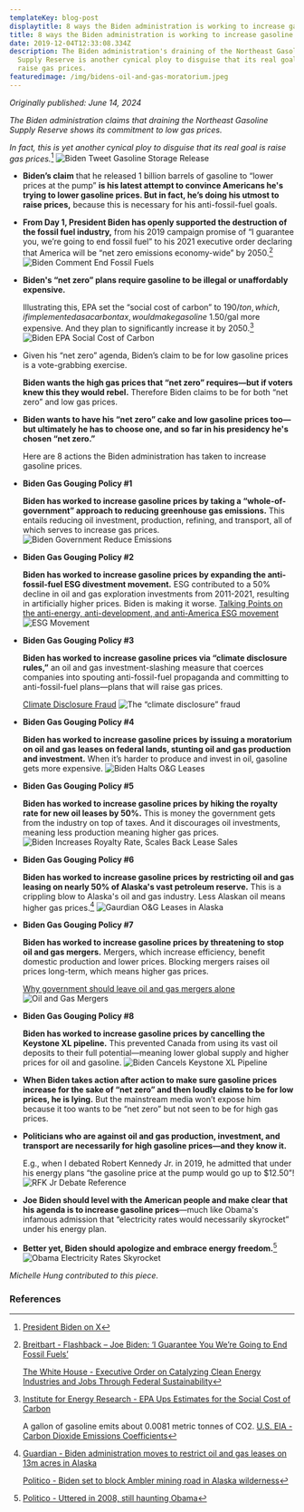 ```yaml
---
templateKey: blog-post
displaytitle: 8 ways the Biden administration is working to increase gasoline prices
title: 8 ways the Biden administration is working to increase gasoline prices
date: 2019-12-04T12:33:08.334Z
description: The Biden administration's draining of the Northeast Gasoline
  Supply Reserve is another cynical ploy to disguise that its real goal is to
  raise gas prices.
featuredimage: /img/bidens-oil-and-gas-moratorium.jpeg
---
```

_Originally published: June 14, 2024_

_The Biden administration claims that draining the Northeast Gasoline Supply Reserve shows its commitment to low gas prices._

_In fact, this is yet another cynical ploy to disguise that its real goal is raise gas prices._[^1]
    ![Biden Tweet Gasoline Storage Release](/img/biden-gasoline-storage-release.jpg)

- **Biden’s claim** that he released 1 billion barrels of gasoline to “lower prices at the pump” **is his latest attempt to convince Americans he's trying to lower gasoline prices. But in fact, he’s doing his utmost to raise prices,** because this is necessary for his anti-fossil-fuel goals.

- **From Day 1, President Biden has openly supported the destruction of the fossil fuel industry,** from his 2019 campaign promise of “I guarantee you, we’re going to end fossil fuel” to his 2021 executive order declaring that America will be “net zero emissions economy-wide” by 2050.[^2]
    ![Biden Comment End Fossil Fuels](/img/biden-end-fossil-fuel.jpg)

- **Biden's “net zero” plans require gasoline to be illegal or unaffordably expensive.**

    Illustrating this, EPA set the “social cost of carbon” to $190/ton, which, if implemented as a carbon tax, would make gasoline ~$1.50/gal more expensive. And they plan to significantly increase it by 2050.[^3]
    ![Biden EPA Social Cost of Carbon](/img/social-cost-carbon.jpg)

- Given his “net zero” agenda, Biden’s claim to be for low gasoline prices is a vote-grabbing exercise.

    **Biden wants the high gas prices that “net zero” requires—but if voters knew this they would rebel.** Therefore Biden claims to be for both “net zero” and low gas prices.

- **Biden wants to have his “net zero” cake and low gasoline prices too—but ultimately he has to choose one, and so far in his presidency he's chosen “net zero.”**

    Here are 8 actions the Biden administration has taken to increase gasoline prices.

- **Biden Gas Gouging Policy #1**

    **Biden has worked to increase gasoline prices by taking a “whole-of-government” approach to reducing greenhouse gas emissions.** This entails reducing oil investment, production, refining, and transport, all of which serves to increase gas prices.
    ![Biden Government Reduce Emissions](/img/biden-reduce-emissions.jpg)

- **Biden Gas Gouging Policy #2**

    **Biden has worked to increase gasoline prices by expanding the anti-fossil-fuel ESG divestment movement.** ESG contributed to a 50% decline in oil and gas exploration investments from 2011-2021, resulting in artificially higher prices. Biden is making it worse.
    [Talking Points on the anti-energy, anti-development, and anti-America ESG movement](https://energytalkingpoints.com/esg-movement/)
    ![ESG Movement](/img/esg-movement.jpg)

- **Biden Gas Gouging Policy #3**

    **Biden has worked to increase gasoline prices via “climate disclosure rules,”** an oil and gas investment-slashing measure that coerces companies into spouting anti-fossil-fuel propaganda and committing to anti-fossil-fuel plans—plans that will raise gas prices.

    [Climate Disclosure Fraud](https://energytalkingpoints.com/the-%E2%80%9Cclimate-disclosure%E2%80%9D-fraud/)
    ![The “climate disclosure” fraud](/img/climate-disclosure-fraud.jpg)

- **Biden Gas Gouging Policy #4**

    **Biden has worked to increase gasoline prices by issuing a moratorium on oil and gas leases on federal lands, stunting oil and gas production and investment.** When it’s harder to produce and invest in oil, gasoline gets more expensive.
    ![Biden Halts O&G Leases](/img/biden-leases-permits.jpg)

- **Biden Gas Gouging Policy #5**

    **Biden has worked to increase gasoline prices by hiking the royalty rate for new oil leases by 50%.** This is money the government gets from the industry on top of taxes. And it discourages oil investments, meaning less production meaning higher gas prices.
    ![Biden Increases Royalty Rate, Scales Back Lease Sales](/img/biden-royalty-rate.jpg)

- **Biden Gas Gouging Policy #6**

    **Biden has worked to increase gasoline prices by restricting oil and gas leasing on nearly 50% of Alaska's vast petroleum reserve.** This is a crippling blow to Alaska's oil and gas industry. Less Alaskan oil means higher gas prices.[^4]
    ![Gaurdian O&G Leases in Alaska](/img/guardian-leases.jpg)

- **Biden Gas Gouging Policy #7**

    **Biden has worked to increase gasoline prices by threatening to stop oil and gas mergers.** Mergers, which increase efficiency, benefit domestic production and lower prices. Blocking mergers raises oil prices long-term, which means higher gas prices.

    [Why government should leave oil and gas mergers alone](https://energytalkingpoints.com/why-government-should-leave-oil-and-gas-mergers-alone/)
    ![Oil and Gas Mergers](/img/oil-and-gas-mergers.jpg)

- **Biden Gas Gouging Policy #8**

    **Biden has worked to increase gasoline prices by cancelling the Keystone XL pipeline.** This prevented Canada from using its vast oil deposits to their full potential—meaning lower global supply and higher prices for oil and gasoline.
    ![Biden Cancels Keystone XL Pipeline](/img/biden-keystone-pipeline.jpg)

- **When Biden takes action after action to make sure gasoline prices increase for the sake of “net zero” and then loudly claims to be for low prices, he is lying.** But the mainstream media won’t expose him because it too wants to be “net zero” but not seen to be for high gas prices.

- **Politicians who are against oil and gas production, investment, and transport are necessarily for high gasoline prices—and they know it.**

    E.g., when I debated Robert Kennedy Jr. in 2019, he admitted that under his energy plans “the gasoline price at the pump would go up to $12.50”!
    ![RFK Jr Debate Reference](/img/robert-kennedy-jr.jpg)

- **Joe Biden should level with the American people and make clear that his agenda is to increase gasoline prices**—much like Obama's infamous admission that “electricity rates would necessarily skyrocket” under his energy plan.

- **Better yet, Biden should apologize and embrace energy freedom.**[^5]
    ![Obama Electricity Rates Skyrocket](/img/obama-electricity-rate-skyrocket.jpg)

_Michelle Hung contributed to this piece._


### References

[^1]: [President Biden on X](https://x.com/POTUS/status/1795524354672935319)

[^2]: 
    [Breitbart - Flashback – Joe Biden: ‘I Guarantee You We’re Going to End Fossil Fuels’](https://www.breitbart.com/politics/2022/06/16/flashback-joe-biden-i-guarantee-you-were-going-to-end-fossil-fuels/)

    [The White House - Executive Order on Catalyzing Clean Energy Industries and Jobs Through Federal Sustainability](https://www.whitehouse.gov/briefing-room/presidential-actions/2021/12/08/executive-order-on-catalyzing-clean-energy-industries-and-jobs-through-federal-sustainability/)

[^3]: 
    [Institute for Energy Research - EPA Ups Estimates for the Social Cost of Carbon](https://www.instituteforenergyresearch.org/regulation/epa-ups-estimates-for-the-social-cost-of-carbon/)

    A gallon of gasoline emits about 0.0081 metric tonnes of CO2.
    [U.S. EIA - Carbon Dioxide Emissions Coefficients](https://www.eia.gov/environment/emissions/co2_vol_mass.php)

[^4]: 
    [Guardian - Biden administration moves to restrict oil and gas leases on 13m acres in Alaska](https://www.theguardian.com/us-news/2024/apr/19/biden-alaska-oil-gas-restrictions)

    [Politico - Biden set to block Ambler mining road in Alaska wilderness](https://www.politico.com/news/2024/04/16/biden-set-to-block-mining-road-in-alaska-wilderness-00152592)

[^5]: [Politico - Uttered in 2008, still haunting Obama](https://www.politico.com/story/2012/04/uttered-in-2008-still-haunting-obama-in-2012-074892)